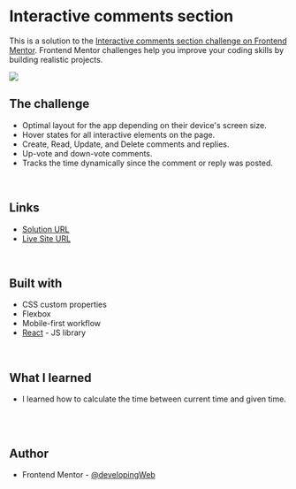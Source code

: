 # Interactive comments section

This is a solution to the [Interactive comments section challenge on Frontend Mentor](https://www.frontendmentor.io/challenges/interactive-comments-section-iG1RugEG9). Frontend Mentor challenges help you improve your coding skills by building realistic projects.

![](./screenshot.jpg)

## The challenge

- Optimal layout for the app depending on their device's screen size.
- Hover states for all interactive elements on the page.
- Create, Read, Update, and Delete comments and replies.
- Up-vote and down-vote comments.
- Tracks the time dynamically since the comment or reply was posted.

<br>

## Links

- [Solution URL](https://your-solution-url.com)
- [Live Site URL](https://your-live-site-url.com)

<br>

## Built with

- CSS custom properties
- Flexbox
- Mobile-first workflow
- [React](https://reactjs.org/) - JS library

<br>

## What I learned

 - I learned how to calculate the time between current time and given time.

<br>

<!-- ## Continued development

bla bla bla ... -->

<br>

## Author

- Frontend Mentor - [@developingWeb](https://www.frontendmentor.io/profile/developingWeb)

<br>

<!-- ## Acknowledgments

Someone helped me with xyz things; -->

